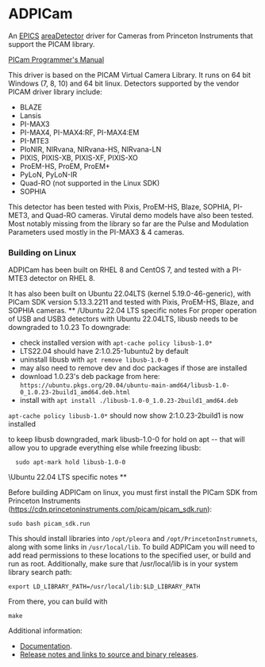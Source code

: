ADPICam
=============
An [EPICS](http://www.aps.anl.gov/epics/) [areaDetector](https://github.com/areaDetector/areaDetector/blob/master/README.md) 
driver for Cameras from Princeton Instruments that support the PICAM library.  

[PICam Programmer's Manual](https://www.princetoninstruments.com/wp-content/uploads/2022/02/PICAM-5.x-Programmers-Manual-Issue-8-4411-0161-3.pdf)

This driver is based on the PICAM Virtual Camera Library. It runs on 64 bit Windows (7, 8, 10) and 64 bit linux. Detectors supported by the vendor PICAM driver library include:
* BLAZE
* Lansis
* PI-MAX3
* PI-MAX4, PI-MAX4:RF, PI-MAX4:EM
* PI-MTE3
* PIoNIR, NIRvana, NIRvana-HS, NIRvana-LN
* PIXIS, PIXIS-XB, PIXIS-XF, PIXIS-XO
* ProEM-HS, ProEM, ProEM+
* PyLoN, PyLoN-IR
* Quad-RO (not supported in the Linux SDK)
* SOPHIA

This detector has been tested with Pixis, ProEM-HS, Blaze, SOPHIA, PI-MET3, and Quad-RO cameras. Virutal demo models have also been tested. Most notably missing from the library so far are the Pulse and Modulation Parameters used mostly in the 
PI-MAX3 & 4 cameras.     

### Building on Linux

ADPICam has been built on RHEL 8 and CentOS 7, and tested with a PI-MTE3 detector on RHEL 8.

It has also been built on Ubuntu 22.04LTS (kernel 5.19.0-46-generic), with PICam SDK version 5.13.3.2211 and tested with Pixis, ProEM-HS, Blaze, and SOPHIA cameras.
**
/Ubuntu 22.04 LTS specific notes
For proper operation of USB and USB3 detectors with Ubuntu 22.04LTS, libusb needs to be downgraded to 1.0.23
To downgrade:
  - check installed version with ```apt-cache policy libusb-1.0*```
  - LTS22.04 should have 2:1.0.25-1ubuntu2 by default
  - uninstall libusb with ```apt remove libusb-1.0-0```
  - may also need to remove dev and doc packages if those are installed
  - download 1.0.23's deb package from here: ```https://ubuntu.pkgs.org/20.04/ubuntu-main-amd64/libusb-1.0-0_1.0.23-2build1_amd64.deb.html```
  - install with ```apt install ./libusb-1.0-0_1.0.23-2build1_amd64.deb```

```apt-cache policy libusb-1.0*``` should now show 2:1.0.23-2build1 is now installed
  
to keep libusb downgraded, mark libusb-1.0-0 for hold on apt -- that will allow you to upgrade everything else while freezing libusb:
```
  sudo apt-mark hold libusb-1.0-0
```
\Ubuntu 22.04 LTS specific notes
**

Before building ADPICam on linux, you must first install the PICam SDK from Princeton Instruments (https://cdn.princetoninstruments.com/picam/picam_sdk.run):

```
sudo bash picam_sdk.run
```

This should install libraries into `/opt/pleora` and `/opt/PrincetonInstrumnets`, along with some links in `/usr/local/lib`. To build ADPICam you will need to add read permissions to these locations to the specified user, or build and run as root. Additionally, make sure that /usr/local/lib is in your system library search path:

```
export LD_LIBRARY_PATH=/usr/local/lib:$LD_LIBRARY_PATH
```

From there, you can build with

```
make
```

Additional information:
* [Documentation](https://areaDetector.github.io/areaDetector/ADPICam/PICamDoc.html).
* [Release notes and links to source and binary releases](RELEASE.md).
